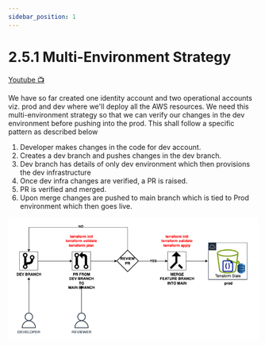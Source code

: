 ```yaml
---
sidebar_position: 1
---
```


# 2.5.1 Multi-Environment Strategy

[Youtube 📺](https://www.youtube.com/watch?v=Am9417a87zU&t=2864s)

We have so far created one identity account and two operational accounts viz. prod and dev where we'll deploy all the AWS resources.
We need this multi-environment strategy so that we can verify our changes in the dev environment before pushing into the prod.
This shall follow a specific pattern as described below

1. Developer makes changes in the code for dev account.
2. Creates a dev branch and pushes changes in the dev branch.
3. Dev branch has details of only dev environment which then provisions the dev infrastructure
4. Once dev infra changes are verified, a PR is raised.
5. PR is verified and merged.
6. Upon merge changes are pushed to main branch which is tied to Prod environment which then goes live. 

![](img/2E_18.png)

